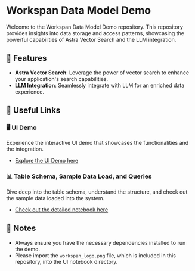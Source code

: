 # Workspan Data Model Demo

Welcome to the Workspan Data Model Demo repository. This repository provides insights into data storage and access patterns, showcasing the powerful capabilities of Astra Vector Search and the LLM integration.

## 📌 Features

- **Astra Vector Search**: Leverage the power of vector search to enhance your application's search capabilities.
- **LLM Integration**: Seamlessly integrate with LLM for an enriched data experience.

## 🔗 Useful Links

### 🖥️ UI Demo 

Experience the interactive UI demo that showcases the functionalities and the integration.
- [Explore the UI Demo here](https://github.com/mangatrai/workspan-datamodel-demo/blob/main/Workspan_UI_Demo.ipynb)

### 📊 Table Schema, Sample Data Load, and Queries

Dive deep into the table schema, understand the structure, and check out the sample data loaded into the system.
- [Check out the detailed notebook here](https://github.com/mangatrai/workspan-datamodel-demo/blob/main/Workspan_Data_Model.ipynb)

## 📝 Notes

- Always ensure you have the necessary dependencies installed to run the demo.
- Please import the `workspan_logo.png` file, which is included in this repository, into the UI notebook directory.


